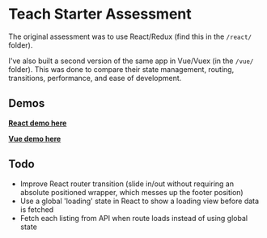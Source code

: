 # Teach Starter Assessment

The original assessment was to use React/Redux (find this in the `/react/` folder). 

I've also built a second version of the same app in Vue/Vuex (in the `/vue/` folder). This was done to compare their state management, routing, transitions, performance, and ease of development.

## Demos

**[React demo here](https://so-teachstarter-assessment.surge.sh/)**

**[Vue demo here](https://so-teachstarter-assessment-vue.surge.sh/)**

## Todo

- Improve React router transition (slide in/out without requiring an absolute positioned wrapper, which messes up the footer position)
- Use a global 'loading' state in React to show a loading view before data is fetched
- Fetch each listing from API when route loads instead of using global state

